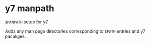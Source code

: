 # y7 manpath

`$MANPATH` setup for
[y7](https://codeberg.org/datatravelandexperiments/y7).

Adds any man page directories corresponding to `$PATH` entries
and y7 pacakges.
